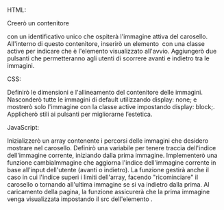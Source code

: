 HTML:

Creerò un contenitore <div> con un identificativo unico che ospiterà l'immagine attiva del carosello.
All'interno di questo contenitore, inserirò un elemento <img> con una classe active per indicare che è l'elemento visualizzato all'avvio.
Aggiungerò due pulsanti che permetteranno agli utenti di scorrere avanti e indietro tra le immagini.

CSS:

Definirò le dimensioni e l'allineamento del contenitore delle immagini.
Nasconderò tutte le immagini di default utilizzando display: none; e mostrerò solo l'immagine con la classe active impostando display: block;.
Applicherò stili ai pulsanti per migliorarne l’estetica.

JavaScript:

Inizializzerò un array contenente i percorsi delle immagini che desidero mostrare nel carosello.
Definirò una variabile per tenere traccia dell'indice dell'immagine corrente, iniziando dalla prima immagine.
Implementerò una funzione cambiaImmagine che aggiorna l'indice dell'immagine corrente in base all'input dell'utente (avanti o indietro). La funzione gestirà anche il caso in cui l'indice superi i limiti dell'array, facendo "ricominciare" il carosello o tornando all'ultima immagine se si va indietro dalla prima.
Al caricamento della pagina, la funzione assicurerà che la prima immagine venga visualizzata impostando il src dell'elemento <img>.